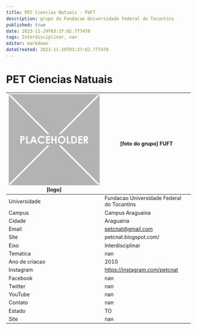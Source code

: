 ```yaml
---
title: PET Ciencias Natuais - FUFT
description: grupo da Fundacao Universidade Federal do Tocantins
published: true
date: 2023-11-29T03:37:02.777470
tags: Interdisciplinar, nan
editor: markdown
dateCreated: 2023-11-29T03:37:02.777470
---
```


# PET Ciencias Natuais


| ![placeholder.png](/placeholder.png) [logo] | [foto do grupo] FUFT         |
| ------------------------------------------- | ------------------------------------------------- |
| Universidade                                | Fundacao Universidade Federal do Tocantins      |
| Campus                                      | Campus Araguaina            |
| Cidade                                      | Araguaina             |
| Email                                       | petcnat@gmail.com             |
| Site                                        | petcnat.blogspot.com/              |
| Eixo                                        | Interdisciplinar              |
| Tematica                                    | nan          |
| Ano de criacao                              | 2010        |
| Instagram                                   | https://instagram.com/petcnat         |
| Facebook                                    | nan          |
| Twitter                                     | nan           |
| YouTube                                     | nan           |
| Contato                                     | nan         |
| Estado                                      |  TO            |
| Site                                        | nan |
